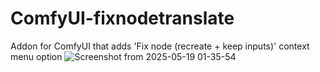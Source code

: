 # ComfyUI-fixnodetranslate
Addon for ComfyUI that adds 'Fix node (recreate + keep inputs)' context menu option
![Screenshot from 2025-05-19 01-35-54](https://github.com/user-attachments/assets/3a75ba3a-a86f-491d-a644-cf6532e74541)
